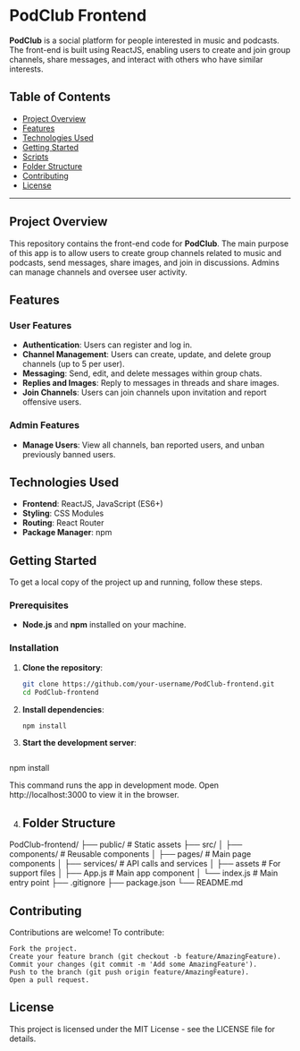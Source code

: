 # PodClub Frontend

**PodClub** is a social platform for people interested in music and podcasts. The front-end is built using ReactJS, enabling users to create and join group channels, share messages, and interact with others who have similar interests.

## Table of Contents
- [Project Overview](#project-overview)
- [Features](#features)
- [Technologies Used](#technologies-used)
- [Getting Started](#getting-started)
- [Scripts](#scripts)
- [Folder Structure](#folder-structure)
- [Contributing](#contributing)
- [License](#license)

---

## Project Overview

This repository contains the front-end code for **PodClub**. The main purpose of this app is to allow users to create group channels related to music and podcasts, send messages, share images, and join in discussions. Admins can manage channels and oversee user activity. 

## Features

### User Features
- **Authentication**: Users can register and log in.
- **Channel Management**: Users can create, update, and delete group channels (up to 5 per user).
- **Messaging**: Send, edit, and delete messages within group chats.
- **Replies and Images**: Reply to messages in threads and share images.
- **Join Channels**: Users can join channels upon invitation and report offensive users.

### Admin Features
- **Manage Users**: View all channels, ban reported users, and unban previously banned users.

## Technologies Used

- **Frontend**: ReactJS, JavaScript (ES6+)
- **Styling**: CSS Modules 
- **Routing**: React Router
- **Package Manager**: npm

## Getting Started

To get a local copy of the project up and running, follow these steps.

### Prerequisites

- **Node.js** and **npm** installed on your machine.

### Installation

1. **Clone the repository**:
   ```bash
   git clone https://github.com/your-username/PodClub-frontend.git
   cd PodClub-frontend

2. **Install dependencies**:
   ```bash
   npm install

3. **Start the development server**:
   ```bash
 npm install

This command runs the app in development mode. Open http://localhost:3000 to view it in the browser.

4. ## Folder Structure  

PodClub-frontend/
├── public/                  # Static assets
├── src/
│   ├── components/          # Reusable components
│   ├── pages/               # Main page components
│   ├── services/            # API calls and services
│   ├── assets               # For support files
│   ├── App.js               # Main app component
│   └── index.js             # Main entry point
├── .gitignore
├── package.json
└── README.md

## Contributing

 Contributions are welcome! To contribute:

    Fork the project.
    Create your feature branch (git checkout -b feature/AmazingFeature).
    Commit your changes (git commit -m 'Add some AmazingFeature').
    Push to the branch (git push origin feature/AmazingFeature).
    Open a pull request.

## License 
This project is licensed under the MIT License - see the LICENSE file for details.
